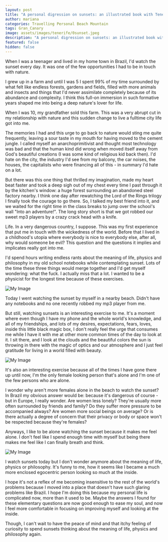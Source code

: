 ```yaml
---
layout: post
title: "A personal digression on sunsets: an illustrated book with Teneriffa's sunsets"
author: mariana
categories: Travelling Personal Beach Mountain
tags: Gran_Canary
image: assets/images/tenerife/0sunset.jpeg
description: "A personal digression on sunsets: an illustrated book with Teneriffa's sunsets"
featured: false
hidden: false
---
```


When I was a teenager and lived in my home town in Brazil, I'd watch the sunset every day. It was one of the few opportunities I had to be in touch with nature.

I grew up in a farm and until I was 5 I spent 99% of my time surrounded by what felt like endless forests, gardens and fields, filled with more animals and insects and things that I'd never assimilate completely because of its abundance and complexity. I think this full-on immersion in such formative years shaped me into being a deep nature's lover for life.

When I was 10, my grandfather sold this farm. This was a very abrupt cut in my relationship with nature and this sudden change to live a fulltime city life got into me.

The memories I had and this urge to go back to nature would sting me quite frequently, leaving a sour taste in my mouth for having moved to the cement jungle. I called myself an anarchoprimitivist and thought most technology was bad and that the human kind did wrong when moved itself away from God's beautiful creations (I was some kind of religious kid back then). I'd hate on the city, the industry I'd see from my balcony, the car noises, the houses, the capitalists who were financing all of this - in summary I'd hate on a lot.

But there was this one thing that thrilled my imagination, made my heart beat faster and took a deep sigh out of my chest every time I past through it by the kitchen's window: a huge forest surrounding an abandoned steel factory nearby. I think one day after rewatching the Lord of the Rings trilogy I finally took the courage to go there. So, I talked my best friend into it, and we waited for the right time in the class breaks to jump over the school's wall "Into an adventure!". The long story short is that we got robbed our sweet mp3 players by a crazy crack head with a knife.

Life. In a very dangerous country, I suppose. This was my first experience that put me in touch with the wickedness of the world. Before that I lived in a childhood's utopia where everybody is nice to everybody else, after all, why would someone be evil? This question and the questions it implies and implicates really got into me.

I'd spend hours writing endless rants about the meaning of life, physics and philosophy in my old school notebooks while contemplating sunset. Lots of the time these three things would merge together and I'd get myself wondering: what the fuck. I actually miss that a lot. I wanted to be a physicist for the longest time because of these exercises.

![My Image](/assets/images/tenerife/1sunset.JPEG)

Today I went watching the sunset by myself in a nearby beach. Didn't have any notebooks and no one recently robbed my mp3 player from me.

But still, watching sunsets is an interesting exercise to me. It's a moment where even though I have my phone and the whole world's knowledge, and all of my friendships, and lots of my desires, expectations, fears, loves, inside this little black magic box, I don't really feel the urge that consumes me while I have it with me at other more common times of the day to look at it. I sit there, and I look at the clouds and the beautiful colors the sun is throwing in there with the magic of optics and our atmosphere and I just feel gratitude for living in a world filled with beauty.

![My Image](/assets/images/tenerife/2sunset.JPEG)

It's also an interesting exercise because all of the times I have gone there up until now, I'm the only female looking person that's alone and I'm one of the few persons who are alone.

I wonder why aren't more females alone in the beach to watch the sunset? In Brazil my obvious answer would be: because it's dangerous of course - but in Europe, I really wonder. Are women less lonely? They're usually more often surrounded by friends and family? Do they suffer more pressure to be accompanied always? Are women more social beings on average? Or is there actually a degree of concern that their privacy or body or space won't be respected because they're females?

Anyways, I like to be alone watching the sunset because it makes me feel alone. I don't feel like I spend enough time with myself but being there makes me feel like I can finally breath and think.

![My Image](/assets/images/tenerife/3sunset.JPEG)

I watch sunsets today but I don't wonder anymore about the meaning of life, physics or philosophy. It's funny to me, how it seems like I became a much more enclosed egocentric person looking so much at the inside.

I hope it's not a reflex of me becoming insensitive to the rest of the world's problems because I moved into a place that doesn't have such glaring problems like Brazil. I hope I'm doing this because my personal life is complicated now, more than it used to be. Maybe the answers I found for these elementary questions are now good enough to ease my soul, and now I feel more comfortable in focusing on improving myself and looking at the inside.

Though, I can't wait to have the peace of mind and that itchy feeling of curiosity to spend sunsets thinking about the meaning of life, physics and philosophy again.
